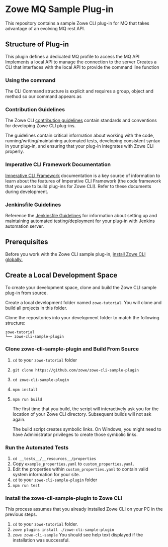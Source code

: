 # Zowe MQ Sample Plug-in
This repository contains a sample Zowe CLI plug-in for MQ that takes advantage of an evolving MQ rest API. 

## Structure of Plug-in
This plugin defines a dedicated MQ profile to access the MQ API
Implements a local API to manage the connection to the server
Creates a CLI that interfaces with the local API to provide the command line function

### Using the command
The CLI Command structure is explicit and requires a group, object and method so our command appears as 

### Contribution Guidelines 
The Zowe CLI [contribution guidelines](CONTRIBUTING.md) contain standards and conventions for developing Zowe CLI plug-ins. 

The guidelines contain critical information about working with the code, running/writing/maintaining automated tests, developing consistent syntax in your plug-in, and ensuring that your plug-in integrates with Zowe CLI properly.

### Imperative CLI Framework Documentation
[Imperative CLI Framework](https://github.com/zowe/imperative/wiki) documentation is a key source of information to learn about the features of Imperative CLI Framework (the code framework that you use to build plug-ins for Zowe CLI). Refer to these documents during development. 

### Jenkinsfile Guidelines 
Reference the [Jenkinsfile Guidelines](CICD-TEMPLATE.md) for information about setting up and maintaining automated testing/deployment for your plug-in with Jenkins automation server. 

## Prerequisites
Before you work with the Zowe CLI sample plug-in, [install Zowe CLI globally.](https://zowe.github.io/docs-site/latest/user-guide/cli-installcli.html)

## Create a Local Development Space
To create your development space, clone and build the Zowe CLI sample plug-in from source.

Create a local development folder named `zowe-tutorial`. You will clone and build all projects in this folder.

Clone the repositories into your development folder to match the following structure:
```
zowe-tutorial 
└── zowe-cli-sample-plugin
```

### Clone zowe-cli-sample-plugin and Build From Source
1. `cd` to your `zowe-tutorial` folder
2. `git clone https://github.com/zowe/zowe-cli-sample-plugin`
3. `cd zowe-cli-sample-plugin`
4. `npm install`
5. `npm run build`

    The first time that you build, the script will interactively ask you for the location of your Zowe CLI directory. Subsequent builds will not ask again.
    
    The build script creates symbolic links. On Windows, you might need to have Administrator privileges to create those symbolic links.

### Run the Automated Tests
1. `cd __tests__/__resources__/properties`
2. Copy `example_properties.yaml` to `custom_properties.yaml`.
3. Edit the properties within `custom_properties.yaml` to contain valid system information for your site.
4. `cd` to your `zowe-cli-sample-plugin` folder
5. `npm run test`

### Install the zowe-cli-sample-plugin to Zowe CLI
This process assumes that you already installed Zowe CLI on your PC in the previous steps.
1. `cd` to your `zowe-tutorial` folder.
2. `zowe plugins install ./zowe-cli-sample-plugin`
3. `zowe zowe-cli-sample`
   You should see help text displayed if the installation was successful.

